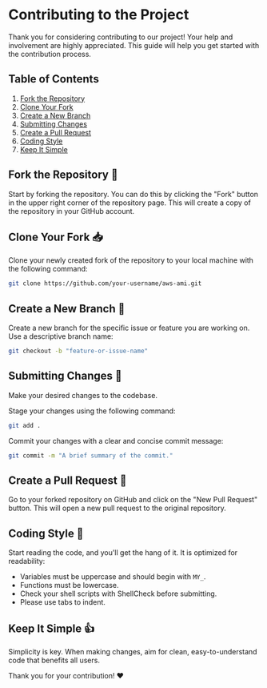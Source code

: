 # Contributing to the Project

Thank you for considering contributing to our project! Your help and involvement are highly appreciated.
This guide will help you get started with the contribution process.

## Table of Contents

1. [Fork the Repository](#fork-the-repository-)
2. [Clone Your Fork](#clone-your-fork-)
3. [Create a New Branch](#create-a-new-branch-)
4. [Submitting Changes](#submitting-changes-)
5. [Create a Pull Request](#create-a-pull-request-)
6. [Coding Style](#coding-style-)
7. [Keep It Simple](#keep-it-simple-)

## Fork the Repository 🍴

Start by forking the repository. You can do this by clicking the "Fork" button in the
upper right corner of the repository page. This will create a copy of the repository
in your GitHub account.

## Clone Your Fork 📥

Clone your newly created fork of the repository to your local machine with the following command:

```bash
git clone https://github.com/your-username/aws-ami.git
```

## Create a New Branch 🌿

Create a new branch for the specific issue or feature you are working on.
Use a descriptive branch name:

```bash
git checkout -b "feature-or-issue-name"
```

## Submitting Changes 🚀
Make your desired changes to the codebase.

Stage your changes using the following command:

```bash
git add .
```

Commit your changes with a clear and concise commit message:

```bash
git commit -m "A brief summary of the commit."
```

## Create a Pull Request 🌟

Go to your forked repository on GitHub and click on the "New Pull Request" button.
This will open a new pull request to the original repository.

## Coding Style 📝

Start reading the code, and you'll get the hang of it. It is optimized for readability:

- Variables must be uppercase and should begin with `MY_`.
- Functions must be lowercase.
- Check your shell scripts with ShellCheck before submitting.
- Please use tabs to indent.

## Keep It Simple 👍

Simplicity is key. When making changes, aim for clean, easy-to-understand code that benefits all users.

Thank you for your contribution! ❤️
